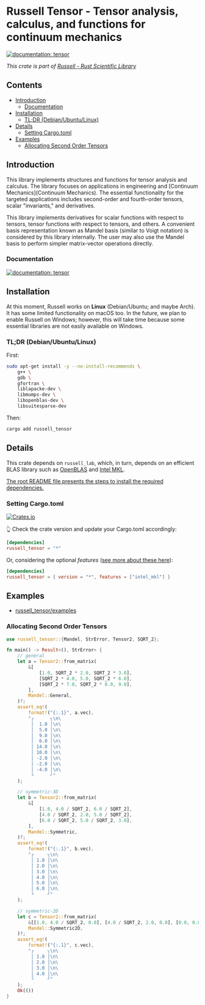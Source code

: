 # Russell Tensor - Tensor analysis, calculus, and functions for continuum mechanics <!-- omit from toc --> 

[![documentation: tensor](https://img.shields.io/badge/russell_tensor-documentation-blue)](https://docs.rs/russell_tensor)

_This crate is part of [Russell - Rust Scientific Library](https://github.com/cpmech/russell)_

## Contents <!-- omit from toc --> 

- [Introduction](#introduction)
  - [Documentation](#documentation)
- [Installation](#installation)
  - [TL;DR (Debian/Ubuntu/Linux)](#tldr-debianubuntulinux)
- [Details](#details)
  - [Setting Cargo.toml](#setting-cargotoml)
- [Examples](#examples)
  - [Allocating Second Order Tensors](#allocating-second-order-tensors)



## Introduction

This library implements structures and functions for tensor analysis and calculus. The library focuses on applications in engineering and [Continuum Mechanics](Continuum Mechanics). The essential functionality for the targeted applications includes second-order and fourth-order tensors, scalar "invariants," and derivatives.

This library implements derivatives for scalar functions with respect to tensors, tensor functions with respect to tensors, and others. A convenient basis representation known as Mandel basis (similar to Voigt notation) is considered by this library internally. The user may also use the Mandel basis to perform simpler matrix-vector operations directly.

### Documentation

[![documentation: tensor](https://img.shields.io/badge/russell_tensor-documentation-blue)](https://docs.rs/russell_tensor)



## Installation

At this moment, Russell works on **Linux** (Debian/Ubuntu; and maybe Arch). It has some limited functionality on macOS too. In the future, we plan to enable Russell on Windows; however, this will take time because some essential libraries are not easily available on Windows.

### TL;DR (Debian/Ubuntu/Linux)

First:

```bash
sudo apt-get install -y --no-install-recommends \
    g++ \
    gdb \
    gfortran \
    liblapacke-dev \
    libmumps-dev \
    libopenblas-dev \
    libsuitesparse-dev
```

Then:

```bash
cargo add russell_tensor
```

## Details

This crate depends on `russell_lab`, which, in turn, depends on an efficient BLAS library such as [OpenBLAS](https://github.com/OpenMathLib/OpenBLAS) and [Intel MKL](https://www.intel.com/content/www/us/en/docs/onemkl/developer-reference-c/2023-2/overview.html).

[The root README file presents the steps to install the required dependencies.](https://github.com/cpmech/russell)

### Setting Cargo.toml

[![Crates.io](https://img.shields.io/crates/v/russell_tensor.svg)](https://crates.io/crates/russell_tensor)

👆 Check the crate version and update your Cargo.toml accordingly:

```toml
[dependencies]
russell_tensor = "*"
```

Or, considering the optional _features_ ([see more about these here](https://github.com/cpmech/russell)):

```toml
[dependencies]
russell_tensor = { version = "*", features = ["intel_mkl"] }
```



## Examples

* [russell_tensor/examples](https://github.com/cpmech/russell/tree/main/russell_tensor/examples)

### Allocating Second Order Tensors

```rust
use russell_tensor::{Mandel, StrError, Tensor2, SQRT_2};

fn main() -> Result<(), StrError> {
    // general
    let a = Tensor2::from_matrix(
        &[
            [1.0, SQRT_2 * 2.0, SQRT_2 * 3.0],
            [SQRT_2 * 4.0, 5.0, SQRT_2 * 6.0],
            [SQRT_2 * 7.0, SQRT_2 * 8.0, 9.0],
        ],
        Mandel::General,
    )?;
    assert_eq!(
        format!("{:.1}", a.vec),
        "┌      ┐\n\
         │  1.0 │\n\
         │  5.0 │\n\
         │  9.0 │\n\
         │  6.0 │\n\
         │ 14.0 │\n\
         │ 10.0 │\n\
         │ -2.0 │\n\
         │ -2.0 │\n\
         │ -4.0 │\n\
         └      ┘"
    );

    // symmetric-3D
    let b = Tensor2::from_matrix(
        &[
            [1.0, 4.0 / SQRT_2, 6.0 / SQRT_2],
            [4.0 / SQRT_2, 2.0, 5.0 / SQRT_2],
            [6.0 / SQRT_2, 5.0 / SQRT_2, 3.0],
        ],
        Mandel::Symmetric,
    )?;
    assert_eq!(
        format!("{:.1}", b.vec),
        "┌     ┐\n\
         │ 1.0 │\n\
         │ 2.0 │\n\
         │ 3.0 │\n\
         │ 4.0 │\n\
         │ 5.0 │\n\
         │ 6.0 │\n\
         └     ┘"
    );

    // symmetric-2D
    let c = Tensor2::from_matrix(
        &[[1.0, 4.0 / SQRT_2, 0.0], [4.0 / SQRT_2, 2.0, 0.0], [0.0, 0.0, 3.0]],
        Mandel::Symmetric2D,
    )?;
    assert_eq!(
        format!("{:.1}", c.vec),
        "┌     ┐\n\
         │ 1.0 │\n\
         │ 2.0 │\n\
         │ 3.0 │\n\
         │ 4.0 │\n\
         └     ┘"
    );
    Ok(())
}
```
